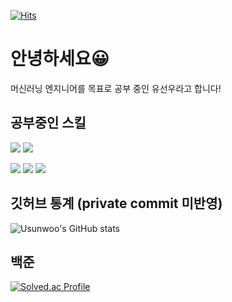 [![Hits](https://hits.seeyoufarm.com/api/count/incr/badge.svg?url=https%3A%2F%2Fgithub.com%2FUsunwoo&count_bg=%23D10000&title_bg=%23333333&icon=&icon_color=%23E7E7E7&title=visitors&edge_flat=false)](https://hits.seeyoufarm.com)

# 안녕하세요😀
머신러닝 엔지니어를 목표로 공부 중인 유선우라고 합니다!

## 공부중인 스킬
<img src="https://img.shields.io/badge/Git-F05032?style=for-the-badge&logo=git&logoColor=white"> <img src="https://img.shields.io/badge/Python-3776AB?style=for-the-badge&logo=Python&logoColor=white">

<img src="https://img.shields.io/badge/scikit learn-F7931E?style=for-the-badge&logo=scikitlearn&logoColor=white"> <img src="https://img.shields.io/badge/Pytorch-EE4C2C?style=for-the-badge&logo=Pytorch&logoColor=white"> <img src="https://img.shields.io/badge/Pytorch Lightning-792EE5?style=for-the-badge&logo=lightning&logoColor=white">

## 깃허브 통계 (private commit 미반영)
![Usunwoo's GitHub stats](https://github-readme-stats.vercel.app/api?username=Usunwoo&theme=gruvbox&show_icons=true)

## 백준
[![Solved.ac Profile](http://mazassumnida.wtf/api/v2/generate_badge?boj=sunsense)](https://solved.ac/sunsense/)
